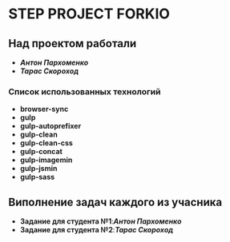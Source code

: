 # STEP PROJECT FORKIO

## Над проектом работали 
* ***Антон Пархоменко***
* ***Тарас Скороход***

### Список использованных технологий


* **browser-sync**
* **gulp**
* **gulp-autoprefixer**
* **gulp-clean**
* **gulp-clean-css**
* **gulp-concat**
* **gulp-imagemin**
* **gulp-jsmin**
* **gulp-sass**

## Виполнение задач каждого из учасника 
* **Задание для студента №1**:***Антон Пархоменко***
* **Задание для студента №2**:***Тарас Скороход***




